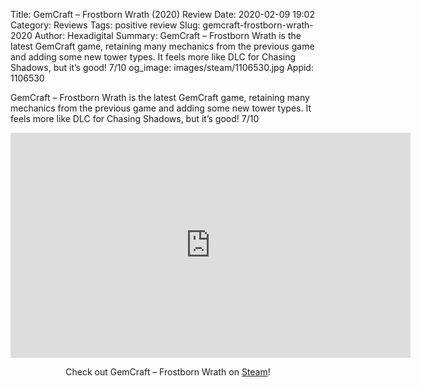Title: GemCraft – Frostborn Wrath (2020) Review
Date: 2020-02-09 19:02
Category: Reviews
Tags: positive review
Slug: gemcraft-frostborn-wrath-2020
Author: Hexadigital
Summary: GemCraft – Frostborn Wrath is the latest GemCraft game, retaining many mechanics from the previous game and adding some new tower types. It feels more like DLC for Chasing Shadows, but it’s good! 7/10
og_image: images/steam/1106530.jpg
Appid: 1106530

GemCraft – Frostborn Wrath is the latest GemCraft game, retaining many mechanics from the previous game and adding some new tower types. It feels more like DLC for Chasing Shadows, but it’s good! 7/10

<center><iframe src="https://www.youtube.com/embed/S29Tu8-zQdc?feature=oembed" allow="accelerometer; autoplay; encrypted-media; gyroscope; picture-in-picture" width="640" height="360" frameborder="0"></iframe>

Check out GemCraft – Frostborn Wrath on [Steam](https://store.steampowered.com/app/1106530/?curator_clanid=34633900)!</center>
